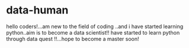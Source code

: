 # data-human
hello coders!...am new to the field of coding ..and i have started learning python..aim is to  become a data scientist!!
have started to learn python through data quest !!...hope to become a master soon!
